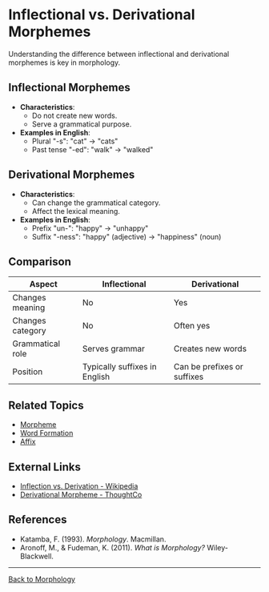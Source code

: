 # Inflectional vs. Derivational Morphemes

Understanding the difference between inflectional and derivational morphemes is key in morphology.

## Inflectional Morphemes

- **Characteristics**:
  - Do not create new words.
  - Serve a grammatical purpose.
- **Examples in English**:
  - Plural "-s": "cat" → "cats"
  - Past tense "-ed": "walk" → "walked"

## Derivational Morphemes

- **Characteristics**:
  - Can change the grammatical category.
  - Affect the lexical meaning.
- **Examples in English**:
  - Prefix "un-": "happy" → "unhappy"
  - Suffix "-ness": "happy" (adjective) → "happiness" (noun)

## Comparison

| Aspect            | Inflectional               | Derivational             |
|-------------------|----------------------------|--------------------------|
| Changes meaning   | No                         | Yes                      |
| Changes category  | No                         | Often yes                |
| Grammatical role  | Serves grammar             | Creates new words        |
| Position          | Typically suffixes in English | Can be prefixes or suffixes |

## Related Topics

- [Morpheme](Morpheme.md)
- [Word Formation](Word-Formation.md)
- [Affix](Affix.md)

## External Links

- [Inflection vs. Derivation - Wikipedia](https://en.wikipedia.org/wiki/Inflection#Inflection_vs._derivation)
- [Derivational Morpheme - ThoughtCo](https://www.thoughtco.com/derivational-morpheme-words-1690397)

## References

- Katamba, F. (1993). *Morphology*. Macmillan.
- Aronoff, M., & Fudeman, K. (2011). *What is Morphology?* Wiley-Blackwell.

---

[Back to Morphology](../README.md)
